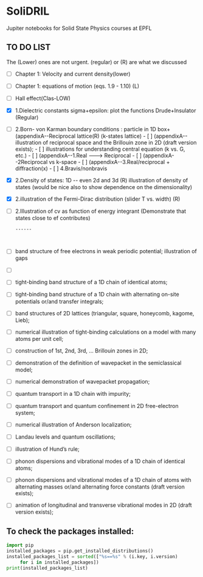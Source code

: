 # SoliDRIL
Jupiter notebooks for Solid State Physics courses at EPFL

## TO DO LIST

The (Lower) ones are not urgent. (regular) or (R) are what we discussed

- [ ] Chapter 1: Velocity and current density(lower)

- [ ] Chapter 1: equations of motion (eqs. 1.9 - 1.10) (L)

- [ ] Hall effect(Clas-LOW)

- [x] 1.Dielectric constants sigma+epsilon: plot the functions  Drude+Insulator  (Regular)

- [ ] 2.Born- von Karman boundary conditions : particle in 1D box+ (appendixA--Reciprocal lattice(R) (k-states lattice)
      - [ ] (appendixA--illustration of reciprocal space and the Brillouin zone in 2D (draft version exists); 
      - [ ] illustrations for understanding central equation (k vs. G, etc.)
      - [ ] (appendixA--1.Real ---> Reciprocal
      - [ ] (appendixA--2Reciprocal vs k-space
      - [ ] (appendixA--3.Real/reciprocal + diffraction(x) 
      - [ ] 4.Bravis/nonbravis

- [x] 2.Density of states: 1D -- even 2d and 3d (R) illustration of density of states (would be nice also to show dependence on the dimensionality)

- [x] 2.illustration of the Fermi-Dirac distribution (slider T vs. width) (R)

- [ ] 2.Illustration of cv as function of energy integrant (Demonstrate that states close to ef contributes)

      ------

      ​

- [ ] band structure of free electrons in weak periodic potential; illustration of gaps

- [ ] ​

- [ ] tight-binding band structure of a 1D chain of identical atoms;

- [ ] tight-binding band structure of a 1D chain with alternating on-site potentials or/and transfer integrals;

- [ ] band structures of 2D lattices (triangular, square, honeycomb, kagome, Lieb);

- [ ] numerical illustration of tight-binding calculations on a model with many atoms per unit cell;

- [ ] construction of 1st, 2nd, 3rd, … Brillouin zones in 2D;

- [ ] demonstration of the definition of wavepacket in the semiclassical model;

- [ ] numerical demonstration of wavepacket propagation; 

- [ ] quantum transport in a 1D chain with impurity;

- [ ] quantum transport and quantum confinement in 2D free-electron system;

- [ ] numerical illustration of Anderson localization;

- [ ] Landau levels and quantum oscillations;

- [ ] illustration of Hund’s rule;

- [ ] phonon dispersions and vibrational modes of a 1D chain of identical atoms;

- [ ] phonon dispersions and vibrational modes of a 1D chain of atoms with alternating masses or/and alternating force constants  (draft version exists);

- [ ] animation of longitudinal and transverse vibrational modes in 2D (draft version exists);


## To check the packages installed:

```python
import pip
installed_packages = pip.get_installed_distributions()
installed_packages_list = sorted(["%s==%s" % (i.key, i.version)
     for i in installed_packages])
print(installed_packages_list)
```
